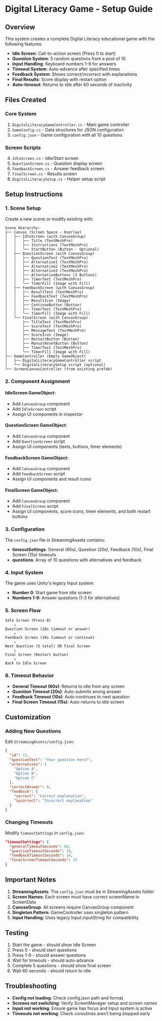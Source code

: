 # Digital Literacy Game - Setup Guide

## Overview

This system creates a complete Digital Literacy educational game with the following features:

- **Idle Screen**: Call-to-action screen (Press 0 to start)
- **Question System**: 5 random questions from a pool of 10
- **Input Handling**: Keyboard numbers 1-9 for answers
- **Timeout System**: Auto-advance after specified times
- **Feedback System**: Shows correct/incorrect with explanations
- **Final Results**: Score display with restart option
- **Auto-timeout**: Returns to idle after 60 seconds of inactivity

## Files Created

### Core System
1. `DigitalLiteracyGameController.cs` - Main game controller
2. `GameConfig.cs` - Data structures for JSON configuration
3. `config.json` - Game configuration with all 10 questions

### Screen Scripts
4. `IdleScreen.cs` - Idle/Start screen
5. `QuestionScreen.cs` - Question display screen
6. `FeedbackScreen.cs` - Answer feedback screen
7. `FinalScreen.cs` - Results screen
8. `DigitalLiteracySetup.cs` - Helper setup script

## Setup Instructions

### 1. Scene Setup
Create a new scene or modify existing with:

```
Scene Hierarchy:
├── Canvas (Screen Space - Overlay)
│   ├── IdleScreen (with CanvasGroup)
│   │   ├── Title (TextMeshPro)
│   │   ├── Instructions (TextMeshPro)
│   │   └── StartButton (Button - Optional)
│   ├── QuestionScreen (with CanvasGroup)
│   │   ├── QuestionText (TextMeshPro)
│   │   ├── Alternative1 (TextMeshPro)
│   │   ├── Alternative2 (TextMeshPro)
│   │   ├── Alternative3 (TextMeshPro)
│   │   ├── AlternativeButtons (3 Buttons)
│   │   ├── TimerText (TextMeshPro)
│   │   └── TimerFill (Image with Fill)
│   ├── FeedbackScreen (with CanvasGroup)
│   │   ├── ResultText (TextMeshPro)
│   │   ├── FeedbackText (TextMeshPro)
│   │   ├── ResultIcon (Image)
│   │   ├── ContinueButton (Button)
│   │   ├── TimerText (TextMeshPro)
│   │   └── TimerFill (Image with Fill)
│   └── FinalScreen (with CanvasGroup)
│       ├── TitleText (TextMeshPro)
│       ├── ScoreText (TextMeshPro)
│       ├── MessageText (TextMeshPro)
│       ├── ScoreIcon (Image)
│       ├── RestartButton (Button)
│       ├── ManualResetButton (Button)
│       ├── TimerText (TextMeshPro)
│       └── TimerFill (Image with Fill)
├── GameController (Empty GameObject)
│   ├── DigitalLiteracyGameController script
│   └── DigitalLiteracySetup script (optional)
└── ScreenCanvasController (from existing prefab)
```

### 2. Component Assignment

#### IdleScreen GameObject:
- Add `CanvasGroup` component
- Add `IdleScreen` script
- Assign UI components in inspector

#### QuestionScreen GameObject:
- Add `CanvasGroup` component
- Add `QuestionScreen` script
- Assign UI components (texts, buttons, timer elements)

#### FeedbackScreen GameObject:
- Add `CanvasGroup` component
- Add `FeedbackScreen` script
- Assign UI components and result icons

#### FinalScreen GameObject:
- Add `CanvasGroup` component
- Add `FinalScreen` script
- Assign UI components, score icons, timer elements, and both restart buttons

### 3. Configuration

The `config.json` file in StreamingAssets contains:
- **timeoutSettings**: General (60s), Question (20s), Feedback (10s), Final Screen (15s) timeouts
- **questions**: Array of 10 questions with alternatives and feedback

### 4. Input System

The game uses Unity's legacy Input system:
- **Number 0**: Start game from idle screen
- **Numbers 1-9**: Answer questions (1-3 for alternatives)

### 5. Screen Flow

```
Idle Screen (Press 0) 
    ↓
Question Screen (20s timeout or answer)
    ↓
Feedback Screen (10s timeout or continue)
    ↓
Next Question (5 total) OR Final Screen
    ↓
Final Screen (Restart button)
    ↓
Back to Idle Screen
```

### 6. Timeout Behavior

- **General Timeout (60s)**: Returns to idle from any screen
- **Question Timeout (20s)**: Auto-submits wrong answer
- **Feedback Timeout (10s)**: Auto-continues to next question
- **Final Screen Timeout (15s)**: Auto-returns to idle screen

## Customization

### Adding New Questions
Edit `StreamingAssets/config.json`:

```json
{
  "id": 11,
  "questionText": "Your question here?",
  "alternatives": [
    "Option A",
    "Option B", 
    "Option C"
  ],
  "correctAnswer": 0,
  "feedback": {
    "correct": "Correct explanation",
    "incorrect": "Incorrect explanation"
  }
}
```

### Changing Timeouts
Modify `timeoutSettings` in `config.json`:

```json
"timeoutSettings": {
  "generalTimeoutSeconds": 60,
  "questionTimeoutSeconds": 20,
  "feedbackTimeoutSeconds": 10,
  "finalScreenTimeoutSeconds": 15
}
```

## Important Notes

1. **StreamingAssets**: The `config.json` must be in StreamingAssets folder
2. **Screen Names**: Each screen must have correct screenName in ScreenData
3. **CanvasGroup**: All screens require CanvasGroup component
4. **Singleton Pattern**: GameController uses singleton pattern
5. **Input Handling**: Uses legacy Input.inputString for compatibility

## Testing

1. Start the game - should show Idle Screen
2. Press 0 - should start questions
3. Press 1-9 - should answer questions
4. Wait for timeouts - should auto-advance
5. Complete 5 questions - should show final screen
6. Wait 60 seconds - should return to idle

## Troubleshooting

- **Config not loading**: Check config.json path and format
- **Screens not switching**: Verify ScreenManager setup and screen names
- **Input not working**: Ensure game has focus and Input system is active
- **Timeouts not working**: Check coroutines aren't being stopped early